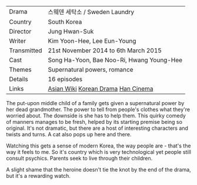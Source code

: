 | | |
|-|-|
Drama|&#49828;&#50920;&#45940; &#49464;&#53441;&#49548; / Sweden Laundry
Country|South Korea
Director|Jung Hwan-Suk
Writer|Kim Yoon-Hee, Lee Eun-Young
Transmitted|21st November 2014 to 6th March 2015
Cast|Song Ha-Yoon, Bae Noo-Ri, Hwang Young-Hee
Themes|Supernatural powers, romance
Details|16 episodes
Links|[Asian Wiki](http://asianwiki.com/Sweden_Laundry) [Korean Drama](https://www.koreandrama.org/swedish-laundry/) [Han Cinema](https://www.hancinema.net/korean_drama_Swedish_Laundry.php)

The put-upon middle child of a family gets given a supernatural power by her dead grandmother.
The power to tell from people's clothes what they're worried about. The downside is
she has to help them. This quirky comedy of manners manages to be fresh, helped by
its starting premise being so original. It's not dramatic, but there are a host of
interesting characters and twists and turns. A cat also pops up here and there.

Watching this gets a sense of modern Korea, the way people are - that's the way it
feels to me. So it's country which is very technological yet people still consult
psychics. Parents seek to live through their children.

A slight shame that the heroine doesn't tie the knot by the end of the drama, but it's
a rewarding watch.